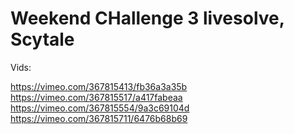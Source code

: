 Weekend CHallenge 3 livesolve, Scytale
===

Vids: 

https://vimeo.com/367815413/fb36a3a35b
https://vimeo.com/367815517/a417fabeaa
https://vimeo.com/367815554/9a3c69104d
https://vimeo.com/367815711/6476b68b69